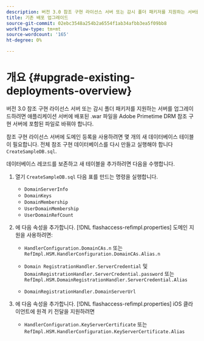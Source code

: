 ```yaml
---
description: 버전 3.0 참조 구현 라이선스 서버 또는 감시 폴더 패키저를 지원하는 서버를 업그레이드하려면 애플리케이션 서버에 배포된 .war 파일을 Adobe Primetime DRM 참조 구현 서버에 포함된 파일로 바꿔야 합니다.
title: 기존 배포 업그레이드
source-git-commit: 02ebc3548a254b2a6554f1ab34afbb3ea5f09bb8
workflow-type: tm+mt
source-wordcount: '165'
ht-degree: 0%

---
```


# 개요 {#upgrade-existing-deployments-overview}

버전 3.0 참조 구현 라이선스 서버 또는 감시 폴더 패키저를 지원하는 서버를 업그레이드하려면 애플리케이션 서버에 배포된 .war 파일을 Adobe Primetime DRM 참조 구현 서버에 포함된 파일로 바꿔야 합니다.

참조 구현 라이선스 서버에 도메인 등록을 사용하려면 몇 개의 새 데이터베이스 테이블이 필요합니다. 전체 참조 구현 데이터베이스를 다시 만들고 실행해야 합니다 `CreateSampleDB.sql`.

데이터베이스 레코드를 보존하고 새 테이블을 추가하려면 다음을 수행합니다.

1. 열기 `CreateSampleDB.sql` 다음 표를 만드는 명령을 실행합니다.

   * `DomainServerInfo`
   * `DomainKeys`
   * `DomainMembership`
   * `UserDomainMembership`
   * `UserDomainRefCount`

1. 에 다음 속성을 추가합니다. [!DNL flashaccess-refimpl.properties] 도메인 지원을 사용하려면:

   * `HandlerConfiguration.DomainCAs.n` 또는 `RefImpl.HSM.HandlerConfiguration.DomainCAs.Alias.n`

   * `Domain RegistrationHandler.ServerCredential` 및 `DomainRegistrationHandler.ServerCredential.password` 또는 `RefImpl.HSM.DomainRegistrationHandler.ServerCredential.Alias`

   * `DomainRegistrationHandler.DomainServerUrl`

1. 에 다음 속성을 추가합니다. [!DNL flashaccess-refimpl.properties] iOS 클라이언트에 원격 키 전달을 지원하려면

   * `HandlerConfiguration.KeyServerCertificate` 또는 `RefImpl.HSM.HandlerConfiguration.KeyServerCertificate.Alias`
